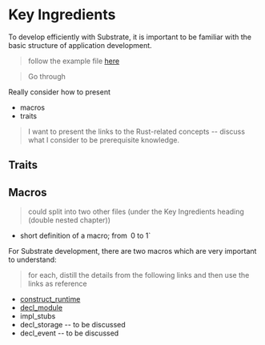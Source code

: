 # Key Ingredients

To develop efficiently with Substrate, it is important to be familiar with the basic structure of application development.

> follow the example file [here](https://github.com/paritytech/substrate/blob/HEAD/srml/example/src/lib.rs)

> Go through

Really consider how to present
* macros
* traits

> I want to present the links to the Rust-related concepts -- discuss what I consider to be prerequisite knowledge.

## Traits

## Macros
> could split into two other files (under the Key Ingredients heading (double nested chapter))

* short definition of a macro; from` `0 to 1`
 
For Substrate development, there are two macros which are very important to understand:

> for each, distill the details from the following links and then use the links as reference

* [construct_runtime](https://docs.substrate.dev/docs/construct_runtime)
* [decl_module](https://docs.substrate.dev/docs/decl_module)
* impl_stubs
* decl_storage -- to be discussed
* decl_event -- to be discussed